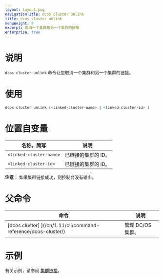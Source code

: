 ```yaml
---
layout: layout.pug
navigationTitle: dcos cluster unlink
title: dcos cluster unlink
menuWeight: 8
excerpt: 取消一个集群和另一个集群的链接
enterprise: true
---
```


# 说明
`dcos cluster unlink` 命令让您取消一个集群和另一个集群的链接。

# 使用

```bash
dcos cluster unlink [<linked-cluster-name> | <linked-cluster-id> ]
```

# 位置自变量

| 名称，简写 | 说明 |
|---------|-------------|
| `<linked-cluster-name>` | 已链接的集群的 ID。 |
| `<linked-cluster-id>` | 已链接的集群的 ID。 |

**注意：** 如果集群链接成功，则控制台没有输出。

# 父命令

| 命令 | 说明 |
|---------|-------------|
|  [dcos cluster] ](/cn/1.11/cli/command-reference/dcos-cluster/) | 管理 DC/OS 集群。 |

# 示例
有关示例，请参阅 [集群链接](/cn/1.11/administering-clusters/multiple-clusters/cluster-links/)。
